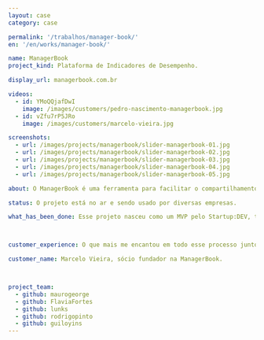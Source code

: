 ```yaml
---
layout: case
category: case

permalink: '/trabalhos/manager-book/'
en: '/en/works/manager-book/'

name: ManagerBook
project_kind: Plataforma de Indicadores de Desempenho.

display_url: managerbook.com.br

videos:
  - id: YMoQQjafDwI
    image: /images/customers/pedro-nascimento-managerbook.jpg
  - id: vZfu7rP5JRo
    image: /images/customers/marcelo-vieira.jpg

screenshots:
  - url: /images/projects/managerbook/slider-managerbook-01.jpg
  - url: /images/projects/managerbook/slider-managerbook-02.jpg
  - url: /images/projects/managerbook/slider-managerbook-03.jpg
  - url: /images/projects/managerbook/slider-managerbook-04.jpg
  - url: /images/projects/managerbook/slider-managerbook-05.jpg

about: O ManagerBook é uma ferramenta para facilitar o compartilhamento dos indicadores de desempenho e eficiência de empresas. Conecta toda equipe em uma mesma direção e compartilha com ela todo o conhecimento da empresa.

status: O projeto está no ar e sendo usado por diversas empresas.

what_has_been_done: Esse projeto nasceu como um MVP pelo Startup:DEV, teve seu desenvolvimento continuado, e hoje está concluído. É um bom exemplo de alguém que lançou sua ideia com a gente e escolheu manter seu projeto nas mãos dos nossos profissionais.



customer_experience: O que mais me encantou em todo esse processo junto da HE:labs é que eles não só são muito bons tecnicamente, como também contribuem muito com idéias e soluções interessantes para as nossas necessidades. Eu estou muito satisfeito, muito feliz trabalhando junto com a turma da HE:labs.

customer_name: Marcelo Vieira, sócio fundador na ManagerBook.



project_team:
  - github: maurogeorge
  - github: FlaviaFortes
  - github: lunks
  - github: rodrigopinto
  - github: guiloyins
---
```

